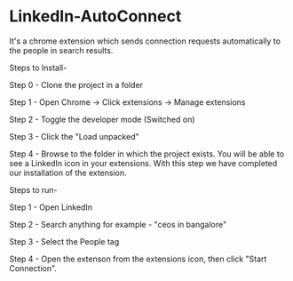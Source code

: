 # LinkedIn-AutoConnect
It's a chrome extension which sends connection requests automatically to the people in search results.

Steps to Install-

Step 0 - Clone the project in a folder

Step 1 - Open Chrome -> Click extensions -> Manage extensions

Step 2 - Toggle the developer mode (Switched on)

Step 3 - Click the "Load unpacked"

Step 4 - Browse to the folder in which the project exists. You will be able to see a LinkedIn icon in your extensions. With this step we have completed our installation of the extension.

Steps to run-

Step 1 - Open LinkedIn

Step 2 - Search anything for example - "ceos in bangalore"

Step 3 - Select the People tag

Step 4 - Open the extenson from the extensions icon, then click "Start Connection".
